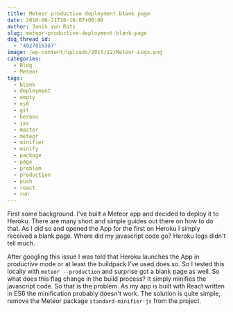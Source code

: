 ```yaml
---
title: Meteor productive deployment blank page
date: 2016-06-21T10:16:07+00:00
author: Janik von Rotz
slug: meteor-productive-deployment-blank-page
dsq_thread_id:
  - "4927016387"
image: /wp-content/uploads/2015/12/Meteor-Logo.png
categories:
  - Blog
  - Meteor
tags:
  - blank
  - deployment
  - empty
  - es6
  - git
  - heroku
  - jsx
  - master
  - meteor
  - minifier
  - minify
  - package
  - page
  - problem
  - production
  - push
  - react
  - run
---
```

First some background. I've built a Meteor app and decided to deploy it to Heroku. There are many short and simple guides out there on how to do that. As I did so and opened the App for the first on Heroku I simply received a blank page. Where did my javascript code go? Heroku logs didn't tell much.
<!--more-->
After googling this issue I was told that Heroku launches the App in productive mode or at least the buildpack I've used does so. So I tested this locally with `meteor --production` and surprise got a blank page as well. So what does this flag change in the build process? It simply minifies the javascript code. So that is the problem. As my app is built with React written in ES6 the minification probably doesn't work. The solution is quite simple, remove the Meteor package `standard-minifier-js` from the project.